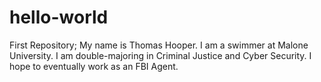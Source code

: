 # hello-world
First Repository;
My name is Thomas Hooper. I am a swimmer at Malone University. I am double-majoring in Criminal Justice and Cyber Security. I hope to eventually work as an FBI Agent.

